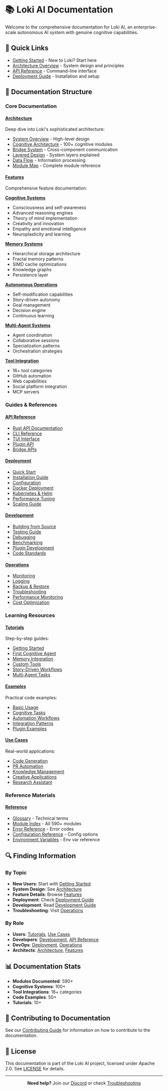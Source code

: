 # 📚 Loki AI Documentation

Welcome to the comprehensive documentation for Loki AI, an enterprise-scale autonomous AI system with genuine cognitive capabilities.

## 🚀 Quick Links

- [Getting Started](tutorials/getting_started.md) - New to Loki? Start here
- [Architecture Overview](architecture/overview.md) - System design and principles
- [API Reference](api/cli_reference.md) - Command-line interface
- [Deployment Guide](deployment/quick_start.md) - Installation and setup

## 📖 Documentation Structure

### Core Documentation

#### [Architecture](architecture/)
Deep dive into Loki's sophisticated architecture:
- [System Overview](architecture/overview.md) - High-level design
- [Cognitive Architecture](architecture/cognitive_architecture.md) - 100+ cognitive modules
- [Bridge System](architecture/bridge_system.md) - Cross-component communication
- [Layered Design](architecture/layered_design.md) - System layers explained
- [Data Flow](architecture/data_flow.md) - Information processing
- [Module Map](architecture/module_map.md) - Complete module reference

#### [Features](features/)
Comprehensive feature documentation:

**[Cognitive Systems](features/cognitive/)**
- Consciousness and self-awareness
- Advanced reasoning engines
- Theory of mind implementation
- Creativity and innovation
- Empathy and emotional intelligence
- Neuroplasticity and learning

**[Memory Systems](features/memory/)**
- Hierarchical storage architecture
- Fractal memory patterns
- SIMD cache optimizations
- Knowledge graphs
- Persistence layer

**[Autonomous Operations](features/autonomous/)**
- Self-modification capabilities
- Story-driven autonomy
- Goal management
- Decision engine
- Continuous learning

**[Multi-Agent Systems](features/multi-agent/)**
- Agent coordination
- Collaborative sessions
- Specialization patterns
- Orchestration strategies

**[Tool Integration](features/tools/)**
- 16+ tool categories
- GitHub automation
- Web capabilities
- Social platform integration
- MCP servers

### Guides & References

#### [API Reference](api/)
- [Rust API Documentation](api/rust_api/)
- [CLI Reference](api/cli_reference.md)
- [TUI Interface](api/tui_interface.md)
- [Plugin API](api/plugin_api.md)
- [Bridge APIs](api/bridge_apis.md)

#### [Deployment](deployment/)
- [Quick Start](deployment/quick_start.md)
- [Installation Guide](deployment/installation_guide.md)
- [Configuration](deployment/configuration.md)
- [Docker Deployment](deployment/docker.md)
- [Kubernetes & Helm](deployment/kubernetes.md)
- [Performance Tuning](deployment/performance_tuning.md)
- [Scaling Guide](deployment/scaling_guide.md)

#### [Development](development/)
- [Building from Source](development/building.md)
- [Testing Guide](development/testing_guide.md)
- [Debugging](development/debugging.md)
- [Benchmarking](development/benchmarking.md)
- [Plugin Development](development/plugin_development.md)
- [Code Standards](development/code_standards.md)

#### [Operations](operations/)
- [Monitoring](operations/monitoring.md)
- [Logging](operations/logging.md)
- [Backup & Restore](operations/backup_restore.md)
- [Troubleshooting](operations/troubleshooting.md)
- [Performance Monitoring](operations/performance_monitoring.md)
- [Cost Optimization](operations/cost_optimization.md)

### Learning Resources

#### [Tutorials](tutorials/)
Step-by-step guides:
- [Getting Started](tutorials/getting_started.md)
- [First Cognitive Agent](tutorials/first_cognitive_agent.md)
- [Memory Integration](tutorials/memory_integration.md)
- [Custom Tools](tutorials/custom_tools.md)
- [Story-Driven Workflows](tutorials/story_driven_workflow.md)
- [Multi-Agent Tasks](tutorials/multi_agent_tasks.md)

#### [Examples](examples/)
Practical code examples:
- [Basic Usage](examples/basic_usage/)
- [Cognitive Tasks](examples/cognitive_tasks/)
- [Automation Workflows](examples/automation_workflows/)
- [Integration Patterns](examples/integration_patterns/)
- [Plugin Examples](examples/plugin_examples/)

#### [Use Cases](use_cases/)
Real-world applications:
- [Code Generation](use_cases/code_generation.md)
- [PR Automation](use_cases/pr_automation.md)
- [Knowledge Management](use_cases/knowledge_management.md)
- [Creative Applications](use_cases/creative_applications.md)
- [Research Assistant](use_cases/research_assistant.md)

### Reference Materials

#### [Reference](reference/)
- [Glossary](reference/glossary.md) - Technical terms
- [Module Index](reference/module_index.md) - All 590+ modules
- [Error Reference](reference/error_reference.md) - Error codes
- [Configuration Reference](reference/configuration_reference.md) - Config options
- [Environment Variables](reference/environment_variables.md) - Env var reference

## 🔍 Finding Information

### By Topic
- **New Users**: Start with [Getting Started](tutorials/getting_started.md)
- **System Design**: See [Architecture](architecture/)
- **Feature Details**: Browse [Features](features/)
- **Deployment**: Check [Deployment Guide](deployment/)
- **Development**: Read [Development Guide](development/)
- **Troubleshooting**: Visit [Operations](operations/troubleshooting.md)

### By Role
- **Users**: [Tutorials](tutorials/), [Use Cases](use_cases/)
- **Developers**: [Development](development/), [API Reference](api/)
- **DevOps**: [Deployment](deployment/), [Operations](operations/)
- **Architects**: [Architecture](architecture/), [Features](features/)

## 📊 Documentation Stats

- **Modules Documented**: 590+
- **Cognitive Systems**: 100+
- **Tool Integrations**: 16+ categories
- **Code Examples**: 50+
- **Tutorials**: 10+

## 🤝 Contributing to Documentation

See our [Contributing Guide](../CONTRIBUTING.md) for information on how to contribute to the documentation.

## 📄 License

This documentation is part of the Loki AI project, licensed under Apache 2.0. See [LICENSE](../LICENSE) for details.

---

<div align="center">

**Need help?** Join our [Discord](https://discord.gg/eigencode) or check [Troubleshooting](operations/troubleshooting.md)

</div>